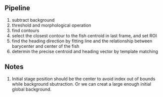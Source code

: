 Pipeline
----------
1. subtract background
2. threshold and morphological operation
3. find contours
4. select the closest contour to the fish centroid in last frame, and set ROI
5. find the heading direction by fitting line and the relationship between barycenter and center of the fish
6. determin the precise centroid and heading vector by template matching

Notes
----------
1. Initial stage position should be the center to avoid index out of bounds while background sbutraction. Or we can creat a large enough initial global background.
